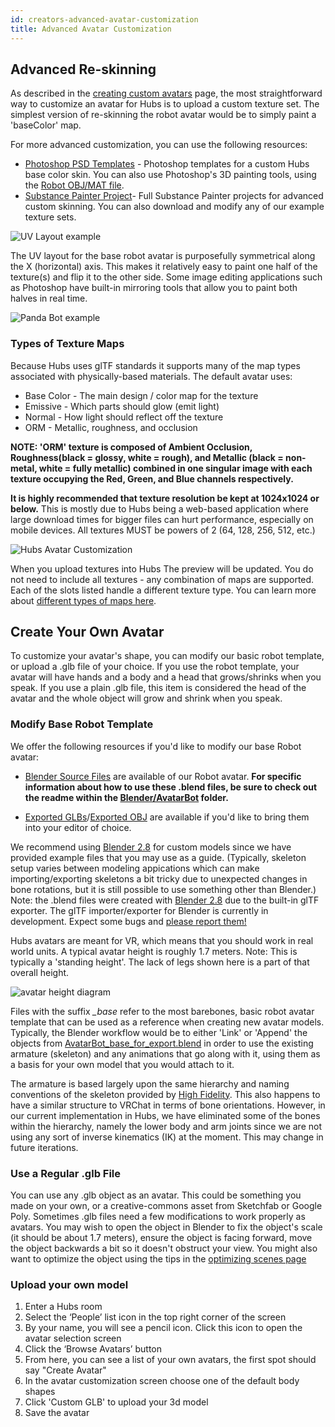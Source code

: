 ```yaml
---
id: creators-advanced-avatar-customization
title: Advanced Avatar Customization
---
```


## Advanced Re-skinning 

As described in the [creating custom avatars](intro-avatars.html) page, the most straightforward way to customize an avatar for Hubs is to upload a custom texture set. The simplest version of re-skinning the robot avatar would be to simply paint a 'baseColor' map.

For more advanced customization, you can use the following resources:

* [Photoshop PSD Templates](https://github.com/MozillaReality/hubs-avatar-pipelines/blob/master/Photoshop) - Photoshop templates for a custom Hubs base color skin. You can also use Photoshop's 3D painting tools, using the [Robot OBJ/MAT file](https://github.com/j-conrad/hubs-avatar-pipelines/tree/master/Other%20model%20formats).
* [Substance Painter Project](https://github.com/MozillaReality/hubs-avatar-pipelines/blob/master/Substance)- Full Substance Painter projects for advanced custom skinning. You can also download and modify any of our example texture sets.

![UV Layout example](img/UVLayout.jpg)


The UV layout for the base robot avatar is purposefully symmetrical along the X (horizontal) axis. This makes it relatively easy to paint one half of the texture(s) and flip it to the other side. Some image editing applications such as Photoshop have built-in mirroring tools that allow you to paint both halves in real time.

![Panda Bot example](img/PandaBot.jpg)


### Types of Texture Maps

Because Hubs uses glTF standards it supports many of the map types associated with physically-based materials. The default avatar uses:

* Base Color - The main design / color map for the texture
* Emissive - Which parts should glow (emit light)
* Normal - How light should reflect off the texture 
* ORM - Metallic, roughness, and occlusion

__NOTE: 'ORM' texture is composed of Ambient Occlusion, Roughness(black = glossy, white = rough), and Metallic (black = non-metal, white = fully metallic) combined in one singular image with each texture occupying the Red, Green, and Blue channels respectively.__ 

__It is highly recommended that texture resolution be kept at 1024x1024 or below.__ This is mostly due to Hubs being a web-based application where large download times for bigger files can hurt performance, especially on mobile devices. All textures MUST be powers of 2 (64, 128, 256, 512, etc.)

![Hubs Avatar Customization](img/avatar-customization.jpeg) 

When you upload textures into Hubs The preview will be updated. You do not need to include all textures - any combination of maps are supported. Each of the slots listed handle a different texture type. You can learn more about [different types of maps here](https://www.khronos.org/blog/art-pipeline-for-gltf). 


## Create Your Own Avatar

To customize your avatar's shape, you can modify our basic robot template, or upload a .glb file of your choice. If you use the robot template, your avatar will have hands and a body and a head that grows/shrinks when you speak. If you use a plain .glb file, this item is considered the head of the avatar and the whole object will grow and shrink when you speak. 

### Modify Base Robot Template

We offer the following resources if you'd like to modify our base Robot avatar:

* [Blender Source Files](https://github.com/MozillaReality/hubs-avatar-pipelines/tree/master/Blender/AvatarBot) are available of our Robot avatar. **For specific information about how to use these .blend files, be sure to check out the readme within the [Blender/AvatarBot](https://github.com/MozillaReality/hubs-avatar-pipelines/tree/master/Blender/AvatarBot) folder.**

* [Exported GLBs](Exported%20GLB%20models)/[Exported OBJ](https://github.com/MozillaReality/hubs-avatar-pipelines/tree/master/Other%20model%20formats) are available if you'd like to bring them into your editor of choice.

We recommend using [Blender 2.8](https://builder.blender.org/download/) for custom models since we have provided example files that you may use as a guide. (Typically, skeleton setup varies between modeling appications which can make importing/exporting skeletons a bit tricky due to unexpected changes in bone rotations, but it is still possible to use something other than Blender.) Note: the .blend files were created with [Blender 2.8](https://builder.blender.org/download/) due to the built-in glTF exporter. The glTF importer/exporter for Blender is currently in development. Expect some bugs and [please report them!](https://github.com/KhronosGroup/glTF-Blender-IO/issues)

Hubs avatars are meant for VR, which means that you should work in real world units. A typical avatar height is roughly 1.7 meters. Note: This is typically a 'standing height'. The lack of legs shown here is a part of that overall height.

![avatar height diagram](img/avatarHeight.jpg)

Files with the suffix *_base* refer to the most barebones, basic robot avatar template that can be used as a reference when creating new avatar models. Typically, the Blender workflow would be to either 'Link' or 'Append' the objects from [AvatarBot_base_for_export.blend](https://github.com/MozillaReality/hubs-avatar-pipelines/tree/master/Blender/AvatarBot) in order to use the existing armature (skeleton) and any animations that go along with it, using them as a basis for your own model that you would attach to it.

The armature is based largely upon the same hierarchy and naming conventions of the skeleton provided by [High Fidelity](https://docs.highfidelity.com/en/rc80/create/avatars/avatar-standards.html#skeleton). This also happens to have a similar structure to VRChat in terms of bone orientations.
However, in our current implementation in Hubs, we have eliminated some of the bones within the hierarchy, namely the lower body and arm joints since we are not using any sort of inverse kinematics (IK) at the moment. This may change in future iterations.

### Use a Regular .glb File

You can use any .glb object as an avatar. This could be something you made on your own, or a creative-commons asset from Sketchfab or Google Poly. Sometimes .glb files need a few modifications to work properly as avatars. You may wish to open the object in Blender to fix the object's scale (it should be about 1.7 meters), ensure the object is facing forward, move the object backwards a bit so it doesn't obstruct your view. You might also want to optimize the object using the tips in the [optimizing scenes page](spoke-optimization.html) 

### Upload your own model

1. Enter a Hubs room
2. Select the ‘People’ list icon in the top right corner of the screen
3. By your name, you will see a pencil icon. Click this icon to open the avatar selection screen
4. Click the ‘Browse Avatars’ button
5. From here, you can see a list of your own avatars, the first spot should say "Create Avatar"
6. In the avatar customization screen choose one of the default body shapes
7. Click 'Custom GLB' to upload your 3d model
8. Save the avatar

<!-- 
To do -
1) Reduce the size of some of the images so they aren't huge
2) add info on using a mouth instead of growing head as feedback when speaking
 -->

